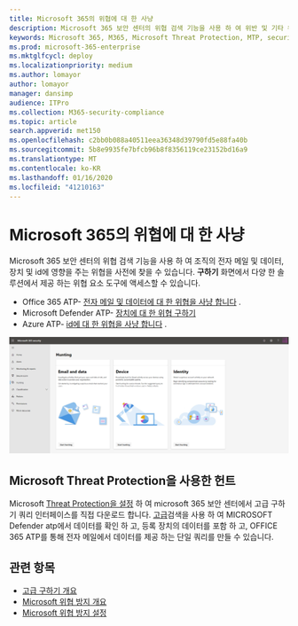 ```yaml
---
title: Microsoft 365의 위협에 대 한 사냥
description: Microsoft 365 보안 센터의 위협 검색 기능을 사용 하 여 위반 및 기타 위협 요소를 사전에 찾기
keywords: Microsoft 365, M365, Microsoft Threat Protection, MTP, security center,, 보안 센터, 헌트, 위협 구하기, 사이버 위협 구하기, Microsoft Defender ATP, Office 365 ATP, Azure ATP, 고급 구하기
ms.prod: microsoft-365-enterprise
ms.mktglfcycl: deploy
ms.localizationpriority: medium
ms.author: lomayor
author: lomayor
manager: dansimp
audience: ITPro
ms.collection: M365-security-compliance
ms.topic: article
search.appverid: met150
ms.openlocfilehash: c2bb0b088a40511eea36348d39790fd5e88fa40b
ms.sourcegitcommit: 5b8e9935fe7bfcb96b8f8356119ce23152bd16a9
ms.translationtype: MT
ms.contentlocale: ko-KR
ms.lasthandoff: 01/16/2020
ms.locfileid: "41210163"
---
```

# <a name="hunt-for-threats-in-microsoft-365"></a>Microsoft 365의 위협에 대 한 사냥

Microsoft 365 보안 센터의 위협 검색 기능을 사용 하 여 조직의 전자 메일 및 데이터, 장치 및 id에 영향을 주는 위협을 사전에 찾을 수 있습니다. **구하기** 화면에서 다양 한 솔루션에서 제공 하는 위협 요소 도구에 액세스할 수 있습니다.
- Office 365 ATP- [전자 메일 및 데이터에 대 한 위협을 사냥 합니다](../office-365-security/office-365-atp.md) .
- Microsoft Defender ATP- [장치에 대 한 위협 구하기](https://docs.microsoft.com/windows/security/threat-protection/microsoft-defender-atp/advanced-hunting)
- Azure ATP- [id에 대 한 위협을 사냥 합니다](https://docs.microsoft.com/azure-advanced-threat-protection/investigate-a-user) .

![사냥 페이지](../images/hunt.png)


## <a name="hunt-with-microsoft-threat-protection"></a>Microsoft Threat Protection을 사용한 헌트

Microsoft [Threat Protection을 설정](mtp-enable.md) 하 여 microsoft 365 보안 센터에서 고급 구하기 쿼리 인터페이스를 직접 다운로드 합니다. [고급](advanced-hunting-overview.md)검색을 사용 하 여 MICROSOFT Defender atp에서 데이터를 확인 하 고, 등록 장치의 데이터를 포함 하 고, OFFICE 365 ATP를 통해 전자 메일에서 데이터를 제공 하는 단일 쿼리를 만들 수 있습니다.

## <a name="related-topics"></a>관련 항목
- [고급 구하기 개요](advanced-hunting-overview.md)
- [Microsoft 위협 방지 개요](microsoft-threat-protection.md)
- [Microsoft 위협 방지 설정](mtp-enable.md)
